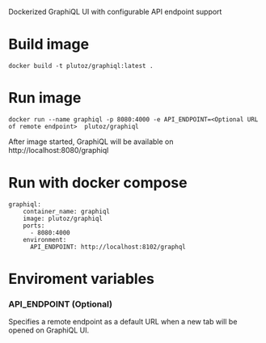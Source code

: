 Dockerized GraphiQL UI with configurable API endpoint support 

# Build image
```
docker build -t plutoz/graphiql:latest .
```

# Run image
```
docker run --name graphiql -p 8080:4000 -e API_ENDPOINT=<Optional URL of remote endpoint>  plutoz/graphiql
```
After image started, GraphiQL will be available on http://localhost:8080/graphiql

# Run with docker compose
```
graphiql:
    container_name: graphiql
    image: plutoz/graphiql
    ports:
      - 8080:4000
    environment:
      API_ENDPOINT: http://localhost:8102/graphql
```

# Enviroment variables
### API_ENDPOINT (Optional)
Specifies a remote endpoint as a default URL when a new tab will be opened on GraphiQL UI.
